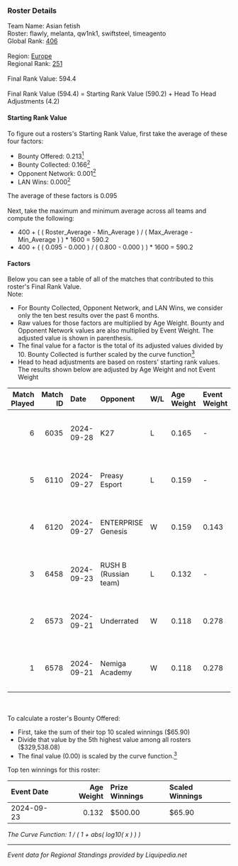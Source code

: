 ### Roster Details<br />
Team Name: Asian fetish<br />
Roster: flawly, melanta, qw1nk1, swiftsteel, timeagento<br />
Global Rank: [406](../standings_global.md)<br />
<br />
Region: [Europe]( ../standings_europe.md)<br />
Regional Rank: [251]( ../standings_europe.md)<br />
<br />
Final Rank Value:  594.4<br />
<br />
Final Rank Value (594.4) = Starting Rank Value (590.2) + Head To Head Adjustments (4.2)<br />

#### Starting Rank Value<br />
To figure out a rosters's Starting Rank Value, first take the average of these four factors:<br />
- Bounty Offered: 0.213[<sup>1</sup>](#table2)
- Bounty Collected: 0.166[<sup>2</sup>](#table1)
- Opponent Network: 0.001[<sup>2</sup>](#table1)
- LAN Wins: 0.000[<sup>2</sup>](#table1)

The average of these factors is 0.095<br />
<br />
Next, take the maximum and minimum average across all teams and compute the following:<br />
- 400 + ( ( Roster_Average - Min_Average ) / ( Max_Average - Min_Average ) ) * 1600 = 590.2
- 400 + ( ( 0.095 - 0.000 ) / ( 0.800 - 0.000 ) ) * 1600 = 590.2


#### Factors<br />
Below you can see a table of all of the matches that contributed to this roster's Final Rank Value.<br />
Note:<br />

- For Bounty Collected, Opponent Network, and LAN Wins, we consider only the ten best results over the past 6 months.
- Raw values for those factors are multiplied by Age Weight. Bounty and Opponent Network values are also multiplied by Event Weight. The adjusted value is shown in parenthesis.
- The final value for a factor is the total of its adjusted values divided by 10. Bounty Collected is further scaled by the curve function[<sup>3</sup>](#curveFunction)
- Head to head adjustments are based on rosters' starting rank values. The results shown below are adjusted by Age Weight and not Event Weight
<span id="table1"></span><br />


| Match Played | Match ID | Date       | Opponent              | W/L | Age Weight | Event Weight | Bounty Collected | Opponent Network | LAN Wins  | H2H Adj. | Roster                                          |
| -: | -: | :- | :- | :- | :- | :- | :- | :- | :- | -: | :- |
|            6 |     6035 | 2024-09-28 | K27                   | L   | 0.165      | -            | -                | -                | -         |    -0.72 | flawly, melanta, qw1nk1, swiftsteel, timeagento |
|            5 |     6110 | 2024-09-27 | Preasy Esport         | L   | 0.159      | -            | -                | -                | -         |    -1.17 | flawly, melanta, qw1nk1, swiftsteel, timeagento |
|            4 |     6120 | 2024-09-27 | ENTERPRISE Genesis    | W   | 0.159      | 0.143        | 0.001 (0.000)    | 0.175 (0.004)    | 0 (0.000) |     2.89 | flawly, melanta, qw1nk1, swiftsteel, timeagento |
|            3 |     6458 | 2024-09-23 | RUSH B (Russian team) | L   | 0.132      | -            | -                | -                | -         |    -0.66 | flawly, nota, qw1nk1, swiftsteel, timeagento    |
|            2 |     6573 | 2024-09-21 | Underrated            | W   | 0.118      | 0.278        | 0.002 (0.000)    | 0.268 (0.009)    | 0 (0.000) |     2.40 | flawly, nota, qw1nk1, swiftsteel, timeagento    |
|            1 |     6578 | 2024-09-21 | Nemiga Academy        | W   | 0.118      | 0.278        | 0.000 (0.000)    | 0.000 (0.000)    | 0 (0.000) |     1.44 | flawly, nota, qw1nk1, swiftsteel, timeagento    |

<br />
<span id="table2"></span><br />
To calculate a roster's Bounty Offered:<br />

- First, take the sum of their top 10 scaled winnings ($65.90)
- Divide that value by the 5th highest value among all rosters ($329,538.08)
- The final value (0.00) is scaled by the curve function.[<sup>3</sup>](#curveFunction)

Top ten winnings for this roster:<br />

| Event Date | Age Weight | Prize Winnings | Scaled Winnings |
| :- | -: | :- | :- |
| 2024-09-23 |      0.132 | $500.00        | $65.90          |


<span id="curveFunction"></span>_The Curve Function: 1 / ( 1 + abs( log10( x ) ) )_<br />

---
_Event data for Regional Standings provided by Liquipedia.net_<br />
